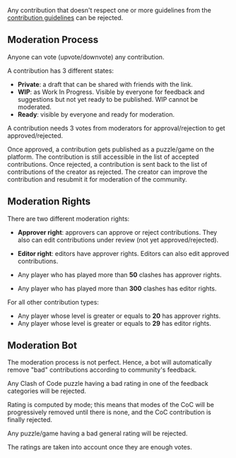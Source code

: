 Any contribution that doesn't respect one or more guidelines from the [contribution guidelines](/pages/contribute/guidelines.md) can be rejected.

## Moderation Process

Anyone can vote (upvote/downvote) any contribution.

A contribution has 3 different states:

- **Private**: a draft that can be shared with friends with the link.
- **WIP**: as Work In Progress. Visible by everyone for feedback and suggestions but not yet ready to be published. WIP cannot be moderated.
- **Ready**: visible by everyone and ready for moderation.

A contribution needs 3 votes from moderators for approval/rejection to get approved/rejected.

Once approved, a contribution gets published as a puzzle/game on the platform. The contribution is still accessible in the list of accepted contributions.
Once rejected, a contribution is sent back to the list of contributions of the creator as rejected. The creator can improve the contribution and resubmit it for moderation of the community.

## Moderation Rights
  
There are two different moderation rights:

- **Approver right**: approvers can approve or reject contributions. They also can edit contributions under review (not yet approved/rejected).
- **Editor right**: editors have approver rights. Editors can also edit approved contributions.

- Any player who has played more than **50** clashes has approver rights.
- Any player who has played more than **300** clashes has editor rights.

For all other contribution types:

- Any player whose level is greater or equals to **20** has approver rights.
- Any player whose level is greater or equals to **29** has editor rights.

## Moderation Bot

The moderation process is not perfect. Hence, a bot will automatically remove "bad" contributions according to community's feedback.

Any Clash of Code puzzle having a bad rating in one of the feedback categories will be rejected.

Rating is computed by mode; this means that modes of the CoC will be progressively removed until there is none, and the CoC contribution is finally rejected.

Any puzzle/game having a bad general rating will be rejected.

The ratings are taken into account once they are enough votes.